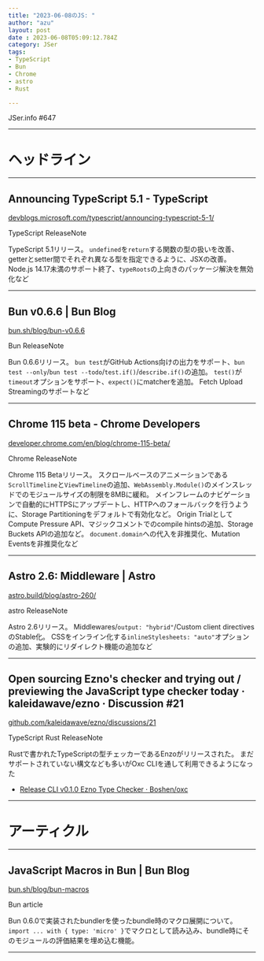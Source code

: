 ```yaml
---
title: "2023-06-08のJS: "
author: "azu"
layout: post
date : 2023-06-08T05:09:12.784Z
category: JSer
tags:
- TypeScript
- Bun
- Chrome
- astro
- Rust

---
```


JSer.info #647

----

<h1 class="site-genre">ヘッドライン</h1>

----

## Announcing TypeScript 5.1 - TypeScript
[devblogs.microsoft.com/typescript/announcing-typescript-5-1/](https://devblogs.microsoft.com/typescript/announcing-typescript-5-1/ "Announcing TypeScript 5.1 - TypeScript")
<p class="jser-tags jser-tag-icon"><span class="jser-tag">TypeScript</span> <span class="jser-tag">ReleaseNote</span></p>

TypeScript 5.1リリース。
`undefined`を`return`する関数の型の扱いを改善、getterとsetter間でそれぞれ異なる型を指定できるように、JSXの改善。
Node.js 14.17未満のサポート終了、`typeRoots`の上向きのパッケージ解決を無効化など


----

## Bun v0.6.6 | Bun Blog
[bun.sh/blog/bun-v0.6.6](https://bun.sh/blog/bun-v0.6.6 "Bun v0.6.6 | Bun Blog")
<p class="jser-tags jser-tag-icon"><span class="jser-tag">Bun</span> <span class="jser-tag">ReleaseNote</span></p>

Bun 0.6.6リリース。
`bun test`がGitHub Actions向けの出力をサポート、`bun test --only`/`bun test --todo`/`test.if()`/`describe.if()`の追加。
`test()`が`timeout`オプションをサポート、`expect()`にmatcherを追加。
Fetch Upload Streamingのサポートなど


----

## Chrome 115 beta - Chrome Developers
[developer.chrome.com/en/blog/chrome-115-beta/](https://developer.chrome.com/en/blog/chrome-115-beta/ "Chrome 115 beta - Chrome Developers")
<p class="jser-tags jser-tag-icon"><span class="jser-tag">Chrome</span> <span class="jser-tag">ReleaseNote</span></p>

Chrome 115 Betaリリース。
スクロールベースのアニメーションである`ScrollTimeline`と`ViewTimeline`の追加、`WebAssembly.Module()`のメインスレッドでのモジュールサイズの制限を8MBに緩和。
メインフレームのナビゲーションで自動的にHTTPSにアップデートし、HTTPへのフォールバックを行うように、Storage Partitioningをデフォルトで有効化など。
Origin TrialとしてCompute Pressure API、マジックコメントでのcompile hintsの追加、Storage Buckets APIの追加など。
`document.domain`への代入を非推奨化、Mutation Eventsを非推奨化など


----

## Astro 2.6: Middleware | Astro
[astro.build/blog/astro-260/](https://astro.build/blog/astro-260/ "Astro 2.6: Middleware | Astro")
<p class="jser-tags jser-tag-icon"><span class="jser-tag">astro</span> <span class="jser-tag">ReleaseNote</span></p>

Astro 2.6リリース。
Middlewares/`output: "hybrid"`/Custom client directivesのStable化。
CSSをインライン化する`inlineStylesheets: "auto"`オプションの追加、実験的にリダイレクト機能の追加など


----

## Open sourcing Ezno&#039;s checker and trying out / previewing the JavaScript type checker today · kaleidawave/ezno · Discussion #21
[github.com/kaleidawave/ezno/discussions/21](https://github.com/kaleidawave/ezno/discussions/21 "Open sourcing Ezno&#039;s checker and trying out / previewing the JavaScript type checker today · kaleidawave/ezno · Discussion #21")
<p class="jser-tags jser-tag-icon"><span class="jser-tag">TypeScript</span> <span class="jser-tag">Rust</span> <span class="jser-tag">ReleaseNote</span></p>

Rustで書かれたTypeScriptの型チェッカーであるEnzoがリリースされた。
まだサポートされていない構文なども多いがOxc CLIを通して利用できるようになった

- [Release CLI v0.1.0 Ezno Type Checker · Boshen/oxc](https://github.com/Boshen/oxc/releases/tag/v0.1.0 "Release CLI v0.1.0 Ezno Type Checker · Boshen/oxc")

----
<h1 class="site-genre">アーティクル</h1>

----

## JavaScript Macros in Bun | Bun Blog
[bun.sh/blog/bun-macros](https://bun.sh/blog/bun-macros "JavaScript Macros in Bun | Bun Blog")
<p class="jser-tags jser-tag-icon"><span class="jser-tag">Bun</span> <span class="jser-tag">article</span></p>

Bun 0.6.0で実装されたbundlerを使ったbundle時のマクロ展開について。
`import ... with { type: 'micro' }`でマクロとして読み込み、bundle時にそのモジュールの評価結果を埋め込む機能。


----
